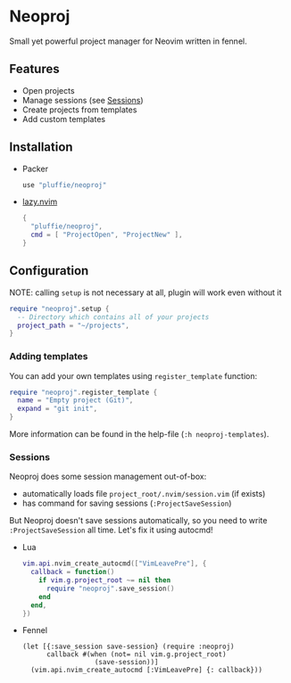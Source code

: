 # Neoproj

Small yet powerful project manager for Neovim written in fennel.

## Features

- Open projects
- Manage sessions (see [Sessions](#sessions))
- Create projects from templates
- Add custom templates

## Installation

- Packer
  ```lua
  use "pluffie/neoproj"
  ```
- [lazy.nvim](https://github.com/folke/lazy.nvim)
  ```lua
  {
    "pluffie/neoproj",
    cmd = [ "ProjectOpen", "ProjectNew" ],
  }
  ```

## Configuration

NOTE: calling `setup` is not necessary at all, plugin will work even without it

```lua
require "neoproj".setup {
  -- Directory which contains all of your projects
  project_path = "~/projects",
}
```

### Adding templates

You can add your own templates using `register_template` function:

```lua
require "neoproj".register_template {
  name = "Empty project (Git)",
  expand = "git init",
}
```

More information can be found in the help-file (`:h neoproj-templates`).

### Sessions

Neoproj does some session management out-of-box:

- automatically loads file `project_root/.nvim/session.vim` (if exists)
- has command for saving sessions (`:ProjectSaveSession`)

But Neoproj doesn't save sessions automatically, so you need to write
`:ProjectSaveSession` all time. Let's fix it using autocmd!

- Lua
  ```lua
  vim.api.nvim_create_autocmd(["VimLeavePre"], {
    callback = function()
      if vim.g.project_root ~= nil then
        require "neoproj".save_session()
      end
    end,
  })
  ```
- Fennel
  ```fennel
  (let [{:save_session save-session} (require :neoproj)
        callback #(when (not= nil vim.g.project_root)
                    (save-session))]
    (vim.api.nvim_create_autocmd [:VimLeavePre] {: callback}))
  ```

